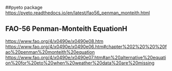 ##pyeto package <br />
https://pyeto.readthedocs.io/en/latest/fao56_penman_monteith.html<br />
## FAO-56 Penman-Monteith EquationH<br />
https://www.fao.org/4/x0490e/x0490e08.htm<br />
https://www.fao.org/4/x0490e/x0490e06.htm#chapter%202%20%20%20fao%20penman%20monteith%20equation<br />
https://www.fao.org/4/x0490e/x0490e07.htm#an%20alternative%20equation%20for%20eto%20when%20weather%20data%20are%20missing

